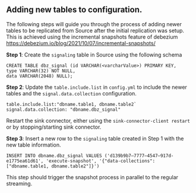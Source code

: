 ## Adding new tables to configuration.
The following steps will guide you through the process of adding newer tables to be replicated 
from Source after the initial replication was setup.
This is achieved using the incremental snapshots feature of debezium
https://debezium.io/blog/2021/10/07/incremental-snapshots/

**Step 1**: Create the `signaling` table in Source using the following schema
```
CREATE TABLE dbz_signal (id VARCHAR(<varcharValue>) PRIMARY KEY,
type VARCHAR(32) NOT NULL,
data VARCHAR(2048) NULL);
```
**Step 2**: Update the `table.include.list` in `config.yml` to include the newer tables and the `signal.data.collection` configuration.
```
table.include.list:"dbname.table1, dbname.table2`
signal.data.collection: "dbname.dbz_signal"
```
Restart the sink connector, either using the `sink-connector-client restart` or by stopping/starting sink connector.

**Step 3**: Insert a new row to the `signaling` table created in Step 1 with the new table information.
```
INSERT INTO dbname.dbz_signal VALUES ('d139b9b7–7777–4547–917d-e1775ea61d61', 'execute-snapshot', '{"data-collections": ["dbname.table1, dbname.table2"]}')
```

This step should trigger the snapshot process in parallel to the regular streaming.

